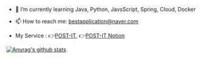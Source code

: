 
- 🌱 I’m currently learning Java, Python, JavsScript, Spring, Cloud, Docker

- 📫 How to reach me: bestapplication@naver.com

- My Service : 👉[POST-IT](https://post-it.site), 👉[POST-IT Notion](https://www.notion.so/POST-IT-156636b1c0ec4d8fabeeb4fd1470fb6a) 

[![Anurag's github stats](https://github-readme-stats.vercel.app/api?username=HanJaehee)](https://github.com/HanJaehee)

<!--
**HanJaehee/HanJaehee** is a ✨ _special_ ✨ repository because its `README.md` (this file) appears on your GitHub profile.

Here are some ideas to get you started:

- 🔭 I’m currently working on ...
- 🌱 I’m currently learning ...
- 👯 I’m looking to collaborate on ...
- 🤔 I’m looking for help with ...
- 💬 Ask me about ...
- 📫 How to reach me: ...
- 😄 Pronouns: ...
- ⚡ Fun fact: ...
-->
